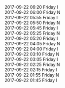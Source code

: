 2017-09-22 06:20 Friday  I  
2017-09-22 06:00 Friday  N  
2017-09-22 05:55 Friday  I  
2017-09-22 05:50 Friday  N  
2017-09-22 05:45 Friday  I  
2017-09-22 05:25 Friday  N  
2017-09-22 05:20 Friday  I  
2017-09-22 04:05 Friday  N  
2017-09-22 04:00 Friday  I  
2017-09-22 03:10 Friday  N  
2017-09-22 03:05 Friday  I  
2017-09-22 02:25 Friday  N  
2017-09-22 02:15 Friday  I  
2017-09-22 01:55 Friday  N  
2017-09-22 01:45 Friday  I  

